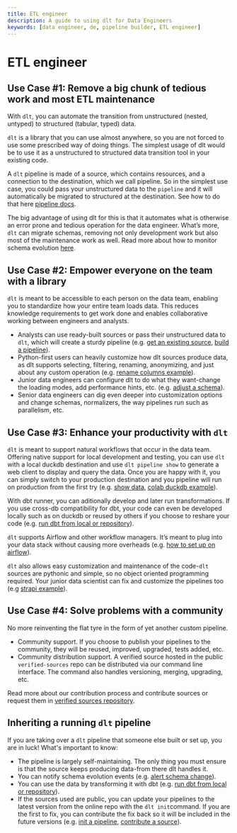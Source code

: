 ```yaml
---
title: ETL engineer
description: A guide to using dlt for Data Engineers
keywords: [data engineer, de, pipeline builder, ETL engineer]
---
```


# ETL engineer

## Use Case #1: Remove a big chunk of tedious work and most ETL maintenance

With `dlt`, you can automate the transition from unstructured (nested, untyped) to structured
(tabular, typed) data.

`dlt` is a library that you can use almost anywhere, so you are not forced to use some prescribed
way of doing things. The simplest usage of dlt would be to use it as a unstructured to structured
data transition tool in your existing code.

A `dlt` pipeline is made of a source, which contains resources, and a connection to the destination,
which we call pipeline. So in the simplest use case, you could pass your unstructured data to the
`pipeline` and it will automatically be migrated to structured at the destination. See how to do
that here [pipeline docs](../general-usage/pipeline).

The big advantage of using dlt for this is that it automates what is otherwise an error prone and
tedious operation for the data engineer. What’s more, `dlt` can migrate schemas, removing not only
development work but also most of the maintenance work as well. Read more about how to monitor
schema evolution [here](../running-in-production/running#inspect-save-and-alert-on-schema-changes).

## Use Case #2: Empower everyone on the team with a library

`dlt` is meant to be accessible to each person on the data team, enabling you to standardize how
your entire team loads data. This reduces knowledge requirements to get work done and enables
collaborative working between engineers and analysts.

- Analysts can use ready-built sources or pass their unstructured data to `dlt`, which will create a
  sturdy pipeline (e.g. [get an existing source](../walkthroughs/add-a-verified-source),
  [build a pipeline](../walkthroughs/create-a-pipeline)).
- Python-first users can heavily customize how dlt sources produce data, as dlt supports selecting,
  filtering, renaming, anonymizing, and just about any custom operation (e.g.
  [rename columns example](../general-usage/customising-pipelines/renaming_columns.md)).
- Junior data engineers can configure dlt to do what they want-change the loading modes, add
  performance hints, etc. (e.g. [adjust a schema](../walkthroughs/adjust-a-schema)).
- Senior data engineers can dig even deeper into customization options and change schemas,
  normalizers, the way pipelines run such as parallelism, etc.

## Use Case #3: Enhance your productivity with `dlt`

`dlt` is meant to support natural workflows that occur in the data team. Offering native support for
local development and testing, you can use `dlt` with a local duckdb destination and use
`dlt pipeline show` to generate a web client to display and query the data. Once you are happy with
it, you can simply switch to your production destination and you pipeline will run on production
from the first try (e.g. [show data](../dlt-ecosystem/visualizations/exploring-the-data.md),
[colab duckdb example](https://colab.research.google.com/drive/1NfSB1DpwbbHX9_t5vlalBTf13utwpMGx?usp=sharing)).

With dbt runner, you can aditionally develop and later run transformations. If you use cross-db
compatibility for dbt, your code can even be developed locally such as on duckdb or reused by others
if you choose to reshare your code (e.g.
[run dbt from local or repository](../dlt-ecosystem/transformations/transforming-the-data)).

`dlt` supports Airflow and other workflow managers. It’s meant to plug into your data stack without
causing more overheads (e.g.
[how to set up on airflow](../walkthroughs/deploy-a-pipeline/deploy-with-airflow-composer.md)).

`dlt` also allows easy customization and maintenance of the code-`dlt` sources are pythonic and
simple, so no object oriented programming required. Your junior data scientist can fix and customize
the pipelines too (e.g
[strapi example](https://github.com/dlt-hub/verified-sources/blob/master/sources/strapi/__init__.py)).

## Use Case #4: Solve problems with a community

No more reinventing the flat tyre in the form of yet another custom pipeline.

- Community support. If you choose to publish your pipelines to the community, they will be reused,
  improved, upgraded, tests added, etc.
- Community distribution support. A verified source hosted in the public `verified-sources` repo can
  be distributed via our command line interface. The command also handles versioning, merging,
  upgrading, etc.

Read more about our contribution process and contribute sources or request them in
[verified sources repository](https://github.com/dlt-hub/verified-sources).

## Inheriting a running `dlt` pipeline

If you are taking over a `dlt` pipeline that someone else built or set up, you are in luck! What's
important to know:

- The pipeline is largely self-maintaining. The only thing you must ensure is that the source keeps
  producing data-from there dlt handles it.
- You can notify schema evolution events (e.g.
  [alert schema change](../running-in-production/running#inspect-save-and-alert-on-schema-changes)).
- You can use the data by transforming it with dbt (e.g.
  [run dbt from local or repository](../dlt-ecosystem/transformations/transforming-the-data)).
- If the sources used are public, you can update your pipelines to the latest version from the
  online repo with the `dlt init`command. If you are the first to fix, you can contribute the fix
  back so it will be included in the future versions (e.g.
  [init a pipeline](../reference/command-line-interface#dlt-init),
  [contribute a source](https://github.com/dlt-hub/verified-sources)).
